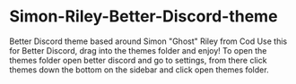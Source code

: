 # Simon-Riley-Better-Discord-theme
Better Discord theme based around Simon "Ghost" Riley from Cod
Use this for Better Discord, drag into the themes folder and enjoy!
To open the themes folder open better discord and go to settings, from there click themes down the bottom on the sidebar and click open themes folder.
